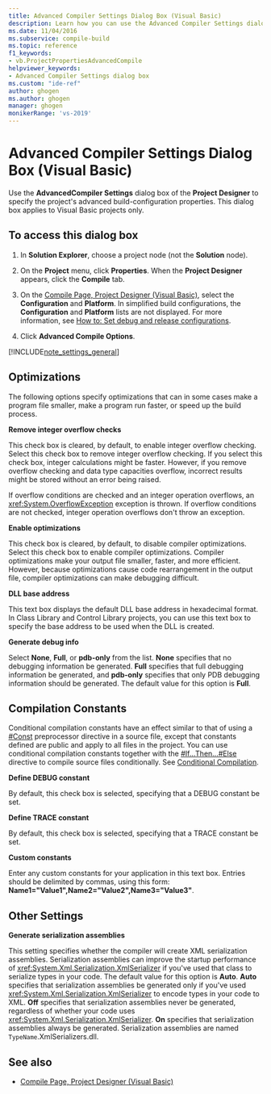 ```yaml
---
title: Advanced Compiler Settings Dialog Box (Visual Basic)
description: Learn how you can use the Advanced Compiler Settings dialog box to specify the project's advanced build-configuration properties.
ms.date: 11/04/2016
ms.subservice: compile-build
ms.topic: reference
f1_keywords:
- vb.ProjectPropertiesAdvancedCompile
helpviewer_keywords:
- Advanced Compiler Settings dialog box
ms.custom: "ide-ref"
author: ghogen
ms.author: ghogen
manager: ghogen
monikerRange: 'vs-2019'
---
```

# Advanced Compiler Settings Dialog Box (Visual Basic)

Use the **AdvancedCompiler Settings** dialog box of the **Project Designer** to specify the project's advanced build-configuration properties. This dialog box applies to Visual Basic projects only.

## To access this dialog box

1. In **Solution Explorer**, choose a project node (not the **Solution** node).

2. On the **Project** menu, click **Properties**. When the **Project Designer** appears, click the **Compile** tab.

3. On the [Compile Page, Project Designer (Visual Basic)](../../ide/reference/compile-page-project-designer-visual-basic.md), select the **Configuration** and **Platform**. In simplified build configurations, the **Configuration** and **Platform** lists are not displayed. For more information, see [How to: Set debug and release configurations](../../debugger/how-to-set-debug-and-release-configurations.md).

4. Click **Advanced Compile Options**.

[!INCLUDE[note_settings_general](../../data-tools/includes/note_settings_general_md.md)]

## Optimizations

The following options specify optimizations that can in some cases make a program file smaller, make a program run faster, or speed up the build process.

**Remove integer overflow checks**

This check box is cleared, by default, to enable integer overflow checking. Select this check box to remove integer overflow checking. If you select this check box, integer calculations might be faster. However, if you remove overflow checking and data type capacities overflow, incorrect results might be stored without an error being raised.

If overflow conditions are checked and an integer operation overflows, an <xref:System.OverflowException> exception is thrown. If overflow conditions are not checked, integer operation overflows don't throw an exception.

**Enable optimizations**

This check box is cleared, by default, to disable compiler optimizations. Select this check box to enable compiler optimizations. Compiler optimizations make your output file smaller, faster, and more efficient. However, because optimizations cause code rearrangement in the output file, compiler optimizations can make debugging difficult.

 **DLL base address**

This text box displays the default DLL base address in hexadecimal format. In Class Library and Control Library projects, you can use this text box to specify the base address to be used when the DLL is created.

 **Generate debug info**

Select **None**, **Full**, or **pdb-only** from the list. **None** specifies that no debugging information be generated. **Full** specifies that full debugging information be generated, and **pdb-only** specifies that only PDB debugging information should be generated. The default value for this option is **Full**.

## Compilation Constants

Conditional compilation constants have an effect similar to that of using a [#Const](/dotnet/visual-basic/language-reference/directives/const-directive) preprocessor directive in a source file, except that constants defined are public and apply to all files in the project. You can use conditional compilation constants together with the [#If...Then...#Else](/dotnet/visual-basic/language-reference/directives/if-then-else-directives) directive to compile source files conditionally. See [Conditional Compilation](/dotnet/visual-basic/programming-guide/program-structure/conditional-compilation).

 **Define DEBUG constant**

By default, this check box is selected, specifying that a DEBUG constant be set.

 **Define TRACE constant**

By default, this check box is selected, specifying that a TRACE constant be set.

 **Custom constants**

Enter any custom constants for your application in this text box. Entries should be delimited by commas, using this form: **Name1="Value1",Name2="Value2",Name3="Value3"**.

## Other Settings

**Generate serialization assemblies**

This setting specifies whether the compiler will create XML serialization assemblies. Serialization assemblies can improve the startup performance of <xref:System.Xml.Serialization.XmlSerializer> if you've used that class to serialize types in your code. The default value for this option is **Auto**. **Auto** specifies that serialization assemblies be generated only if you've used <xref:System.Xml.Serialization.XmlSerializer> to encode types in your code to XML. **Off** specifies that serialization assemblies never be generated, regardless of whether your code uses <xref:System.Xml.Serialization.XmlSerializer>. **On** specifies that serialization assemblies always be generated. Serialization assemblies are named `TypeName`.XmlSerializers.dll.

## See also

- [Compile Page, Project Designer (Visual Basic)](../../ide/reference/compile-page-project-designer-visual-basic.md)
